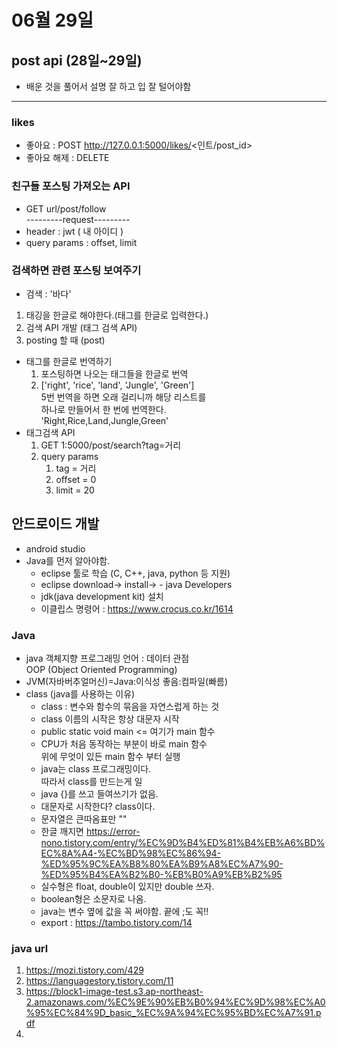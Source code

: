 # 06월 29일
## post api (28일~29일)
- 배운 것을 풀어서 설명 잘 하고 입 잘 털어야함
---
### likes
- 좋아요 : POST http://127.0.0.1:5000/likes/<인트/post_id>
- 좋아요 해제 : DELETE 

### 친구들 포스팅 가져오는 API
- GET  url/post/follow  
---------request---------
- header : jwt ( 내 아이디 )
- query params : offset, limit

### 검색하면 관련 포스팅 보여주기
- 검색 : '바다'
1. 태깅을 한글로 해야한다.(태그를 한글로 입력한다.)
2. 검색 API 개발 (태그 검색 API)
3. posting 할 때 (post)
- 태그를 한글로 번역하기
   1. 포스팅하면 나오는 태그들을 한글로 번역
   2. ['right', 'rice', 'land', 'Jungle', 'Green']  
5번 번역을 하면 오래 걸리니까 해당 리스트를  
하나로 만들어서 한 번에 번역한다.  
'Right,Rice,Land,Jungle,Green'
- 태그검색 API
  1. GET 1:5000/post/search?tag=거리
  2. query params
     1. tag = 거리
     2. offset = 0
     3. limit = 20

## 안드로이드 개발
- android studio
- Java를 먼저 알아야함.
  - eclipse 툴로 학습 (C, C++, java, python 등 지원)
  - eclipse download-> install->   - java Developers
  - jdk(java development kit) 설치
  - 이클립스 명령어 : https://www.crocus.co.kr/1614
### Java 
- java 객체지향 프로그래밍 언어 : 데이터 관점  
OOP (Object Oriented Programming)
- JVM(자바버추얼머신)=Java:이식성 좋음:컴파일(빠름)
- class (java를 사용하는 이유)
  - class : 변수와 함수의 묶음을 자연스럽게 하는 것
  - class 이름의 시작은 항상 대문자 시작
  - public static void main <= 여기가 main 함수
  - CPU가 처음 동작하는 부분이 바로 main 함수  
위에 무엇이 있든 main 함수 부터 실행
  - java는 class 프로그래밍이다.  
따라서 class를 만드는게 일
  - java {}를 쓰고 들여쓰기가 없음.
  - 대문자로 시작한다? class이다.
  - 문자열은 큰따옴표만 ""
  - 한글 깨지면 https://error-nono.tistory.com/entry/%EC%9D%B4%ED%81%B4%EB%A6%BD%EC%8A%A4-%EC%BD%98%EC%86%94-%ED%95%9C%EA%B8%80%EA%B9%A8%EC%A7%90-%ED%95%B4%EA%B2%B0-%EB%B0%A9%EB%B2%95
  - 실수형은 float, double이 있지만 double 쓰자.
  - boolean형은 소문자로 나옴.
  - java는 변수 옆에 값을 꼭 써야함. 끝에 ;도 꼭!!
  - export : https://tambo.tistory.com/14


### java url
1. https://mozi.tistory.com/429
2. https://languagestory.tistory.com/11
3. https://block1-image-test.s3.ap-northeast-2.amazonaws.com/%EC%9E%90%EB%B0%94%EC%9D%98%EC%A0%95%EC%84%9D_basic_%EC%9A%94%EC%95%BD%EC%A7%91.pdf
4. 